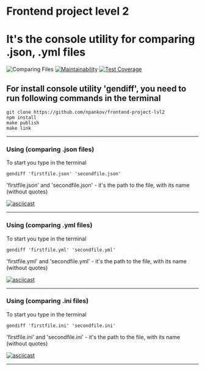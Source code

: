 # Frontend project level 2
# It's the console utility for comparing .json, .yml files

![Comparing Files](https://github.com/npankov/frontend-project-lvl2/workflows/Comparing%20Files/badge.svg) [![Maintainability](https://api.codeclimate.com/v1/badges/07161708789607c39140/maintainability)](https://codeclimate.com/github/npankov/frontend-project-lvl2/maintainability) [![Test Coverage](https://api.codeclimate.com/v1/badges/07161708789607c39140/test_coverage)](https://codeclimate.com/github/npankov/frontend-project-lvl2/test_coverage)

## For install console utility 'gendiff', you need to run following commands in the terminal

    git clone https://github.com/npankov/frontend-project-lvl2
    npm install
    make publish
    make link

---

### Using (comparing .json files)
To start you type in the terminal  

    gendiff 'firstfile.json' 'secondfile.json'
'firstfile.json' and 'secondfile.json' - it's the path to the file, with its name (without quotes)

[![asciicast](https://asciinema.org/a/oiEmDtLvVPqR6ktDh0cITuV5K.svg)](https://asciinema.org/a/oiEmDtLvVPqR6ktDh0cITuV5K)

---

### Using (comparing .yml files)
To start you type in the terminal  

    gendiff 'firstfile.yml' 'secondfile.yml'
'firstfile.yml' and 'secondfile.yml' - it's the path to the file, with its name (without quotes)
 
[![asciicast](https://asciinema.org/a/ISvHredlmNlyebPCiUs2EFuw3.svg)](https://asciinema.org/a/ISvHredlmNlyebPCiUs2EFuw3)

---

### Using (comparing .ini files)
To start you type in the terminal  

    gendiff 'firstfile.ini' 'secondfile.ini'
'firstfile.ini' and 'secondfile.ini' - it's the path to the file, with its name (without quotes)
 
[![asciicast](https://asciinema.org/a/maxFrSCQSnYlTqRx37ZdweCFr.svg)](https://asciinema.org/a/maxFrSCQSnYlTqRx37ZdweCFr)

---
